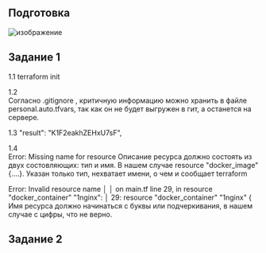 ## Подготовка
![изображение](https://github.com/xvv1980/Netology-learn/assets/169840386/babd60fb-d9da-49f2-84ad-3e37bd6418ca)

## Задание 1
  1.1
    terraform init

  1.2  
Согласно .gitignore , критичную информацию можно хранить в файле personal.auto.tfvars, так как он не будет
выгружен в гит, а останется на сервере.  

  1.3 
  "result": "K1F2eakhZEHxU7sF",

  1.4  
  Error: Missing name for resource
  Описание ресурса должно состоять из двух состовляющих: тип и имя. В нашем случае
  resource "docker_image"  {....}. Указан только тип, нехватает имени, о чем и сообщает terraform

  Error: Invalid resource name
│ 
│   on main.tf line 29, in resource "docker_container" "1nginx":
│   29: resource "docker_container" "1nginx" {
 Имя ресурса должно начинаться с буквы или подчеркивания, в нашем случае с цифры, что не верно.
  
## Задание 2

